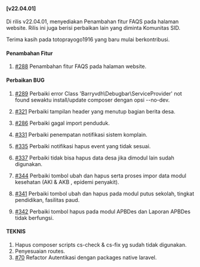 #### [v22.04.01]

Di rilis v22.04.01, menyediakan Penambahan fitur FAQS pada halaman website. Rilis ini juga berisi perbaikan lain yang diminta Komunitas SID.

Terima kasih pada totoprayogo1916 yang baru mulai berkontribusi.

#### Penambahan Fitur
1. [#288](https://github.com/OpenSID/OpenDK/issues/288) Penambahan fitur FAQS pada halaman website.

#### Perbaikan BUG
1. [#289](https://github.com/OpenSID/OpenDK/issues/289) Perbaiki error Class 'Barryvdh\Debugbar\ServiceProvider' not found sewaktu install/update composer dengan opsi --no-dev.
2. [#321](https://github.com/OpenSID/OpenDK/issues/321) Perbaiki tampilan header yang menutup bagian berita desa.
3. [#286](https://github.com/OpenSID/OpenDK/issues/286) Perbaiki gagal import penduduk.
4. [#331](https://github.com/OpenSID/OpenDK/issues/331) Perbaiki penempatan notifikasi sistem komplain.
5. [#335](https://github.com/OpenSID/OpenDK/issues/335) Perbaiki notifikasi hapus event yang tidak sesuai.
6. [#337](https://github.com/OpenSID/OpenDK/issues/337) Perbaiki tidak bisa hapus data desa jika dimodul lain sudah digunakan.
7. [#344](https://github.com/OpenSID/OpenDK/issues/344) Perbaiki tombol ubah dan hapus serta proses impor data modul kesehatan (AKI & AKB , epidemi penyakit).

8. [#341](https://github.com/OpenSID/OpenDK/pull/341) Perbaiki tombol ubah dan hapus pada modul putus sekolah, tingkat pendidikan, fasilitas paud.
9. [#342](https://github.com/OpenSID/OpenDK/pull/342) Perbaiki tombol hapus pada modul APBDes dan Laporan APBDes tidak berfungsi.

#### TEKNIS
1. Hapus composer scripts cs-check & cs-fix yg sudah tidak digunakan.
2. Penyesuaian routes.
3. [#70](https://github.com/OpenSID/OpenDK/issues/70) Refactor Autentikasi dengan packages native laravel.
